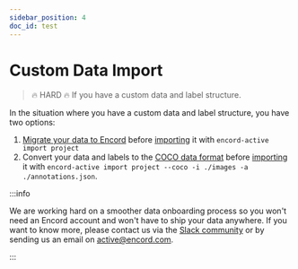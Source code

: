 ```yaml
---
sidebar_position: 4
doc_id: test
---
```


# Custom Data Import

> 🔥 HARD 🔥 If you have a custom data and label structure.

In the situation where you have a custom data and label structure, you have two options:

1. [Migrate your data to Encord](../../sdk/migrating-data) before [importing](./import-encord-project) it with
   `encord-active import project`
2. Convert your data and labels to the [COCO data format][coco-format] before [importing](./import-coco-project) it with
   `encord-active import project --coco -i ./images -a ./annotations.json`.

:::info

We are working hard on a smoother data onboarding process so you won't need an Encord account and won't have to ship your data anywhere.
If you want to know more, please contact us via the [Slack community][slack-invite] or by sending us an email on [active@encord.com](mailto:active@encord.com).

:::

[slack-invite]: https://join.slack.com/t/encordactive/shared_invite/zt-1hc2vqur9-Fzj1EEAHoqu91sZ0CX0A7Q
[coco-format]: https://cocodataset.org/#format-data
